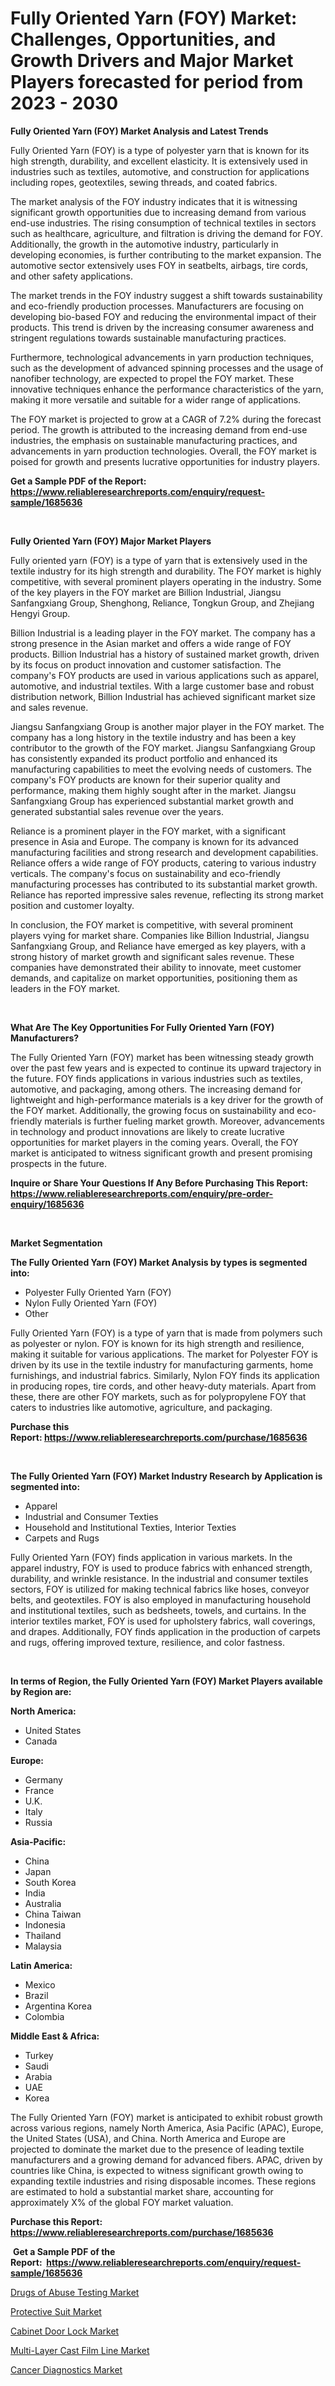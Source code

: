<p><h1>Fully Oriented Yarn (FOY) Market: Challenges, Opportunities, and Growth Drivers and Major Market Players forecasted for period from 2023 - 2030</h1></p><p><strong>Fully Oriented Yarn (FOY) Market Analysis and Latest Trends</strong></p>
<p><p>Fully Oriented Yarn (FOY) is a type of polyester yarn that is known for its high strength, durability, and excellent elasticity. It is extensively used in industries such as textiles, automotive, and construction for applications including ropes, geotextiles, sewing threads, and coated fabrics.</p><p>The market analysis of the FOY industry indicates that it is witnessing significant growth opportunities due to increasing demand from various end-use industries. The rising consumption of technical textiles in sectors such as healthcare, agriculture, and filtration is driving the demand for FOY. Additionally, the growth in the automotive industry, particularly in developing economies, is further contributing to the market expansion. The automotive sector extensively uses FOY in seatbelts, airbags, tire cords, and other safety applications.</p><p>The market trends in the FOY industry suggest a shift towards sustainability and eco-friendly production processes. Manufacturers are focusing on developing bio-based FOY and reducing the environmental impact of their products. This trend is driven by the increasing consumer awareness and stringent regulations towards sustainable manufacturing practices.</p><p>Furthermore, technological advancements in yarn production techniques, such as the development of advanced spinning processes and the usage of nanofiber technology, are expected to propel the FOY market. These innovative techniques enhance the performance characteristics of the yarn, making it more versatile and suitable for a wider range of applications.</p><p>The FOY market is projected to grow at a CAGR of 7.2% during the forecast period. The growth is attributed to the increasing demand from end-use industries, the emphasis on sustainable manufacturing practices, and advancements in yarn production technologies. Overall, the FOY market is poised for growth and presents lucrative opportunities for industry players.</p></p>
<p><strong>Get a Sample PDF of the Report:&nbsp; <a href="https://www.reliableresearchreports.com/enquiry/request-sample/1685636">https://www.reliableresearchreports.com/enquiry/request-sample/1685636</a></strong></p>
<p>&nbsp;</p>
<p><strong>Fully Oriented Yarn (FOY) Major Market Players</strong></p>
<p><p>Fully oriented yarn (FOY) is a type of yarn that is extensively used in the textile industry for its high strength and durability. The FOY market is highly competitive, with several prominent players operating in the industry. Some of the key players in the FOY market are Billion Industrial, Jiangsu Sanfangxiang Group, Shenghong, Reliance, Tongkun Group, and Zhejiang Hengyi Group.</p><p>Billion Industrial is a leading player in the FOY market. The company has a strong presence in the Asian market and offers a wide range of FOY products. Billion Industrial has a history of sustained market growth, driven by its focus on product innovation and customer satisfaction. The company's FOY products are used in various applications such as apparel, automotive, and industrial textiles. With a large customer base and robust distribution network, Billion Industrial has achieved significant market size and sales revenue.</p><p>Jiangsu Sanfangxiang Group is another major player in the FOY market. The company has a long history in the textile industry and has been a key contributor to the growth of the FOY market. Jiangsu Sanfangxiang Group has consistently expanded its product portfolio and enhanced its manufacturing capabilities to meet the evolving needs of customers. The company's FOY products are known for their superior quality and performance, making them highly sought after in the market. Jiangsu Sanfangxiang Group has experienced substantial market growth and generated substantial sales revenue over the years.</p><p>Reliance is a prominent player in the FOY market, with a significant presence in Asia and Europe. The company is known for its advanced manufacturing facilities and strong research and development capabilities. Reliance offers a wide range of FOY products, catering to various industry verticals. The company's focus on sustainability and eco-friendly manufacturing processes has contributed to its substantial market growth. Reliance has reported impressive sales revenue, reflecting its strong market position and customer loyalty.</p><p>In conclusion, the FOY market is competitive, with several prominent players vying for market share. Companies like Billion Industrial, Jiangsu Sanfangxiang Group, and Reliance have emerged as key players, with a strong history of market growth and significant sales revenue. These companies have demonstrated their ability to innovate, meet customer demands, and capitalize on market opportunities, positioning them as leaders in the FOY market.</p></p>
<p>&nbsp;</p>
<p><strong>What Are The Key Opportunities For Fully Oriented Yarn (FOY) Manufacturers?</strong></p>
<p><p>The Fully Oriented Yarn (FOY) market has been witnessing steady growth over the past few years and is expected to continue its upward trajectory in the future. FOY finds applications in various industries such as textiles, automotive, and packaging, among others. The increasing demand for lightweight and high-performance materials is a key driver for the growth of the FOY market. Additionally, the growing focus on sustainability and eco-friendly materials is further fueling market growth. Moreover, advancements in technology and product innovations are likely to create lucrative opportunities for market players in the coming years. Overall, the FOY market is anticipated to witness significant growth and present promising prospects in the future.</p></p>
<p><strong>Inquire or Share Your Questions If Any Before Purchasing This Report: <a href="https://www.reliableresearchreports.com/enquiry/pre-order-enquiry/1685636">https://www.reliableresearchreports.com/enquiry/pre-order-enquiry/1685636</a></strong></p>
<p>&nbsp;</p>
<p><strong>Market Segmentation</strong></p>
<p><strong>The Fully Oriented Yarn (FOY) Market Analysis by types is segmented into:</strong></p>
<p><ul><li>Polyester Fully Oriented Yarn (FOY)</li><li>Nylon Fully Oriented Yarn (FOY)</li><li>Other</li></ul></p>
<p><p>Fully Oriented Yarn (FOY) is a type of yarn that is made from polymers such as polyester or nylon. FOY is known for its high strength and resilience, making it suitable for various applications. The market for Polyester FOY is driven by its use in the textile industry for manufacturing garments, home furnishings, and industrial fabrics. Similarly, Nylon FOY finds its application in producing ropes, tire cords, and other heavy-duty materials. Apart from these, there are other FOY markets, such as for polypropylene FOY that caters to industries like automotive, agriculture, and packaging.</p></p>
<p><strong>Purchase this Report:&nbsp;<a href="https://www.reliableresearchreports.com/purchase/1685636">https://www.reliableresearchreports.com/purchase/1685636</a></strong></p>
<p>&nbsp;</p>
<p><strong>The Fully Oriented Yarn (FOY) Market Industry Research by Application is segmented into:</strong></p>
<p><ul><li>Apparel</li><li>Industrial and Consumer Texties</li><li>Household and Institutional Texties, Interior Texties</li><li>Carpets and Rugs</li></ul></p>
<p><p>Fully Oriented Yarn (FOY) finds application in various markets. In the apparel industry, FOY is used to produce fabrics with enhanced strength, durability, and wrinkle resistance. In the industrial and consumer textiles sectors, FOY is utilized for making technical fabrics like hoses, conveyor belts, and geotextiles. FOY is also employed in manufacturing household and institutional textiles, such as bedsheets, towels, and curtains. In the interior textiles market, FOY is used for upholstery fabrics, wall coverings, and drapes. Additionally, FOY finds application in the production of carpets and rugs, offering improved texture, resilience, and color fastness.</p></p>
<p>&nbsp;</p>
<p><strong>In terms of Region, the Fully Oriented Yarn (FOY) Market Players available by Region are:</strong></p>
<p>
    <p> <strong> North America: </strong>
        <ul>
            <li>United States</li>
            <li>Canada</li>
        </ul>
        </p> 
    <p> <strong> Europe: </strong>
        <ul>
            <li>Germany</li>
            <li>France</li>
            <li>U.K.</li>
            <li>Italy</li>
            <li>Russia</li>
        </ul>
        </p> 
    <p> <strong> Asia-Pacific: </strong>
        <ul>
            <li>China</li>
            <li>Japan</li>
            <li>South Korea</li>
            <li>India</li>
            <li>Australia</li>
            <li>China Taiwan</li>
            <li>Indonesia</li>
            <li>Thailand</li>
            <li>Malaysia</li>
        </ul>
        </p> 
    <p> <strong> Latin America: </strong>
        <ul>
            <li>Mexico</li>
            <li>Brazil</li>
            <li>Argentina Korea</li>
            <li>Colombia</li>
        </ul>
        </p> 
    <p> <strong> Middle East & Africa: </strong>
        <ul>
            <li>Turkey</li>
            <li>Saudi</li>
            <li>Arabia</li>
            <li>UAE</li>
            <li>Korea</li>
        </ul>
    </p>
    </p>
<p><p>The Fully Oriented Yarn (FOY) market is anticipated to exhibit robust growth across various regions, namely North America, Asia Pacific (APAC), Europe, the United States (USA), and China. North America and Europe are projected to dominate the market due to the presence of leading textile manufacturers and a growing demand for advanced fibers. APAC, driven by countries like China, is expected to witness significant growth owing to expanding textile industries and rising disposable incomes. These regions are estimated to hold a substantial market share, accounting for approximately X% of the global FOY market valuation.</p></p>
<p><strong>Purchase this Report: <a href="https://www.reliableresearchreports.com/purchase/1685636">https://www.reliableresearchreports.com/purchase/1685636</a></strong></p>
<p>&nbsp;<strong>Get a Sample PDF of the Report:&nbsp;&nbsp;<a href="https://www.reliableresearchreports.com/enquiry/request-sample/1685636">https://www.reliableresearchreports.com/enquiry/request-sample/1685636</a></strong></p>
<p><strong></strong></p>
<p><p><a href="https://www.linkedin.com/pulse/drugs-abuse-testing-market-challenges-opportunities-growth-d73se/">Drugs of Abuse Testing Market</a></p><p><a href="https://medium.com/@josephweaver29/protective-suit-market-size-growth-forecast-2023-2030-9dd267200df9">Protective Suit Market</a></p><p><a href="https://medium.com/@frankpeters35/cabinet-door-lock-market-size-growth-forecast-2023-2030-c8bb6e31dafe">Cabinet Door Lock Market</a></p><p><a href="https://github.com/Chiragrp22/Market-Research-Report-List-1/blob/main/multi-layer-cast-film-line-market.md">Multi-Layer Cast Film Line Market</a></p><p><a href="https://www.linkedin.com/pulse/cancer-diagnostics-market-insights-players-forecast-o9kge/">Cancer Diagnostics Market</a></p></p>